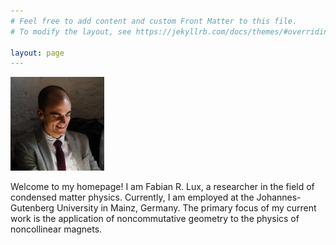 ```yaml
---
# Feel free to add content and custom Front Matter to this file.
# To modify the layout, see https://jekyllrb.com/docs/themes/#overriding-theme-defaults

layout: page
---
```


<img src="./docs/assets/images/profile_picture.jpeg" alt="Fabian R. Lux" width="150"/>

Welcome to my homepage! I am Fabian R. Lux, a researcher in the field of condensed matter physics. Currently, I am employed at the Johannes-Gutenberg University in Mainz, Germany. The primary focus of my current work is the application of noncommutative geometry to the physics of noncollinear magnets.